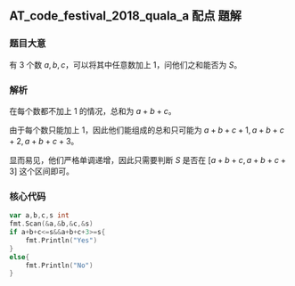 ## AT_code_festival_2018_quala_a 配点 題解

### 题目大意

有 $3$ 个数 $a,b,c$，可以将其中任意数加上 $1$，问他们之和能否为 $S$。

### 解析

在每个数都不加上 $1$ 的情况，总和为 $a+b+c$。

由于每个数只能加上 $1$，因此他们能组成的总和只可能为 $a+b+c+1, a+b+c+2, a+b+c+3$。

显而易见，他们严格单调递增，因此只需要判断 $S$ 是否在 $[a+b+c,a+b+c+3]$ 这个区间即可。

### 核心代码

```Go
var a,b,c,s int
fmt.Scan(&a,&b,&c,&s)
if a+b+c<=s&&a+b+c+3>=s{
	fmt.Println("Yes")
}
else{
	fmt.Println("No")
}
```
